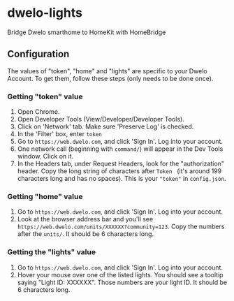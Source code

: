 # dwelo-lights
Bridge Dwelo smarthome to HomeKit with HomeBridge

## Configuration
The values of "token", "home" and "lights" are specific to your Dwelo Account. To get them, follow these steps (only needs to be done once).

### Getting "token" value
1. Open Chrome.
2. Open Developer Tools (View/Developer/Developer Tools).
3. Click on 'Network' tab. Make sure 'Preserve Log' is checked.
4. In the 'Filter' box, enter `token`
5. Go to `https://web.dwelo.com`, and click 'Sign In'. Log into your account.
6. One network call (beginning with `command/`) will appear in the Dev Tools window. Click on it.
7. In the Headers tab, under Request Headers, look for the "authorization" header.  Copy the long string of characters after `Token ` (it's around 199 characters long and has no spaces). This is your `"token"` in `config.json`.

### Getting "home" value
1. Go to `https://web.dwelo.com`, and click 'Sign In'. Log into your account.
2. Look at the browser address bar and you'll see `https://web.dwelo.com/units/XXXXXX?community=123`.  Copy the numbers after the `units/`.  It should be 6 characters long.

### Getting the "lights" value
1. Go to `https://web.dwelo.com`, and click 'Sign In'. Log into your account.
2. Hover your mouse over one of the listed lights.  You should see a tooltip saying "Light ID: XXXXXX".  Those numbers are your light ID.  It should be 6 characters long.
